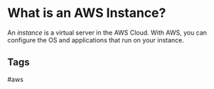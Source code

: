 # What is an AWS Instance?

An *instance* is a virtual server in the AWS Cloud. With AWS, you can configure the OS and applications that run on your instance.

## Tags
#aws
